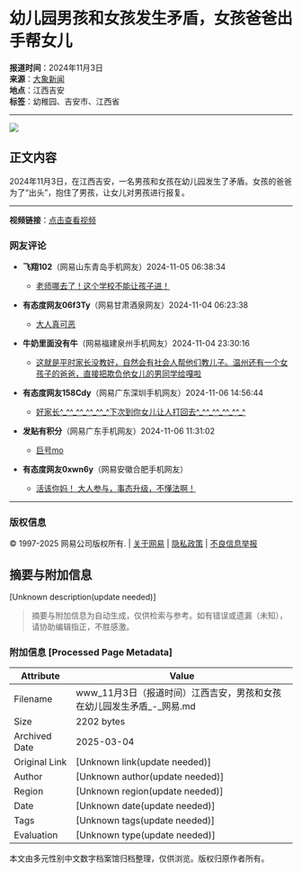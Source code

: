 # 幼儿园男孩和女孩发生矛盾，女孩爸爸出手帮女儿

**报道时间**：2024年11月3日  
**来源**：[大象新闻](https://www.163.com/dy/media/T1577329383286.html)  
**地点**：江西吉安  
**标签**：幼稚园、吉安市、江西省  

---

![](https://nimg.ws.126.net/?url=http%3A%2F%2Fvideoimg.ws.126.net%2Fcover%2F20241103%2Fk58DLNqmR_cover.jpg&thumbnail=668y375&quality=95&type=jpg)

## 正文内容

2024年11月3日，在江西吉安，一名男孩和女孩在幼儿园发生了矛盾。女孩的爸爸为了“出头”，抱住了男孩，让女儿对男孩进行报复。

---

**视频链接**：[点击查看视频](https://www.163.com/dy/media/T1577329383286.html)

### 网友评论

- **飞翔102**（网易山东青岛手机网友）2024-11-05 06:38:34
  - [老师哪去了！这个学校不能让孩子进！](https://comment.tie.163.com/EF640T18050835RB.html)

- **有态度网友06f3Ty**（网易甘肃酒泉网友）2024-11-04 06:23:38
  - [大人真可恶](https://comment.tie.163.com/EF640T18050835RB.html)

- **牛奶里面没有牛**（网易福建泉州手机网友）2024-11-04 23:30:16
  - [这就是平时家长没教好，自然会有社会人帮他们教儿子。温州还有一个女孩子的爸爸，直接把欺负他女儿的男同学给嘎啦](https://comment.tie.163.com/EF640T18050835RB.html)

- **有态度网友158Cdy**（网易广东深圳手机网友）2024-11-06 14:56:44
  - [好家长^\_^^\_^^\_^^\_^^\_^下次到你女儿让人打回去^\_^^\_^^\_^^\_^^\_^](https://comment.tie.163.com/EF640T18050835RB.html)

- **发贴有积分**（网易广东手机网友）2024-11-06 11:31:02
  - [巨号mo](https://comment.tie.163.com/EF640T18050835RB.html)

- **有态度网友0xwn6y**（网易安徽合肥手机网友） 
  - [活该你妈！ 大人参与，事态升级，不懂法啊！](https://comment.tie.163.com/EF640T18050835RB.html)

---

### 版权信息

© 1997-2025 网易公司版权所有. | [关于网易](https://corp.163.com/) | [隐私政策](https://corp.163.com/gb/legal.html) | [不良信息举报](https://www.163.com/special/0077jt/tipoff.html)
<!-- tcd_original_link https://www.163.com/v/video/VEF640T18.html -->


## 摘要与附加信息

<!-- tcd_abstract -->
[Unknown description(update needed)]
<!-- tcd_abstract_end -->

> 摘要与附加信息为自动生成，仅供检索与参考。如有错误或遗漏（未知），请协助编辑指正，不胜感激。

### 附加信息 [Processed Page Metadata]

| Attribute       | Value                                  |
|-----------------|----------------------------------------|
| Filename        | www_11月3日（报道时间）江西吉安，男孩和女孩在幼儿园发生矛盾_-_网易.md                             |
| Size            | 2202 bytes                           |
| Archived Date   | 2025-03-04                             |
| Original Link   | [Unknown link(update needed)]                       |
| Author          | [Unknown author(update needed)]                               |
| Region          | [Unknown region(update needed)]                               |
| Date            | [Unknown date(update needed)]                                 |
| Tags            | [Unknown tags(update needed)]                                 |
| Evaluation            | [Unknown type(update needed)]                                 |
<!-- tcd_table_end -->

本文由多元性别中文数字档案馆归档整理，仅供浏览。版权归原作者所有。
